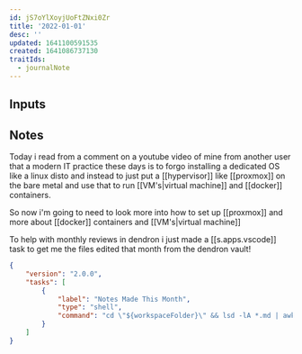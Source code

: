 ```yaml
---
id: jS7oYlXoyjUoFtZNxi0Zr
title: '2022-01-01'
desc: ''
updated: 1641100591535
created: 1641086737130
traitIds:
  - journalNote
---
```


## Inputs

## Notes

Today i read from a comment on a youtube video of mine from another user that a modern IT practice these days is to forgo installing a dedicated OS like a linux disto and instead to just put a [[hypervisor]] like [[proxmox]] on the bare metal and use that to run [[VM's|virtual machine]] and [[docker]] containers.

So now i'm going to need to look more into how to set up [[proxmox]] and more about [[docker]] containers and [[VM's|virtual machine]]

To help with monthly reviews in dendron i just made a [[s.apps.vscode]] task to get me the files edited that month from the dendron vault!

```json
{
    "version": "2.0.0",
    "tasks": [
        {
            "label": "Notes Made This Month",
            "type": "shell",
            "command": "cd \"${workspaceFolder}\" && lsd -lA *.md | awk '{print $7,$10,$NF}' | grep \"$(date +\"%b %Y\")\" | awk '{print \"[[\"$NF\"]]\"}'"
        }
    ]
}
```
